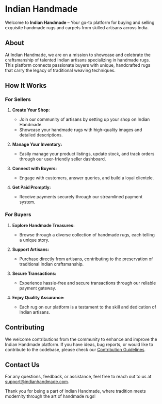 # Indian Handmade

Welcome to **Indian Handmade** – Your go-to platform for buying and selling exquisite handmade rugs and carpets from skilled artisans across India.

## About

At Indian Handmade, we are on a mission to showcase and celebrate the craftsmanship of talented Indian artisans specializing in handmade rugs. This platform connects passionate buyers with unique, handcrafted rugs that carry the legacy of traditional weaving techniques.

## How It Works

### For Sellers

1. **Create Your Shop:**
   - Join our community of artisans by setting up your shop on Indian Handmade.
   - Showcase your handmade rugs with high-quality images and detailed descriptions.

2. **Manage Your Inventory:**
   - Easily manage your product listings, update stock, and track orders through our user-friendly seller dashboard.

3. **Connect with Buyers:**
   - Engage with customers, answer queries, and build a loyal clientele.

4. **Get Paid Promptly:**
   - Receive payments securely through our streamlined payment system.

### For Buyers

1. **Explore Handmade Treasures:**
   - Browse through a diverse collection of handmade rugs, each telling a unique story.

2. **Support Artisans:**
   - Purchase directly from artisans, contributing to the preservation of traditional Indian craftsmanship.

3. **Secure Transactions:**
   - Experience hassle-free and secure transactions through our reliable payment gateway.

4. **Enjoy Quality Assurance:**
   - Each rug on our platform is a testament to the skill and dedication of Indian artisans.

## Contributing

We welcome contributions from the community to enhance and improve the Indian Handmade platform. If you have ideas, bug reports, or would like to contribute to the codebase, please check our [Contribution Guidelines](CONTRIBUTING.md).

## Contact Us

For any questions, feedback, or assistance, feel free to reach out to us at [support@indianhandmade.com](mailto:support@indianhandmade.com).

Thank you for being a part of Indian Handmade, where tradition meets modernity through the art of handmade rugs!
